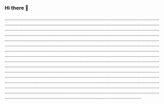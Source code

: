 ### Hi there 👋

..................................................................................................................................................................................................................................................................................................................................................................................................................................................................................................................................................................................................................................................................................................................................................................................................................................................................................................................................................................................................................................................................................................................................................................................................................................................................................................................................................................................................................................................................................................................................................................................................................................................................................................................................................................................................................................................................................................................................................................................................................................................